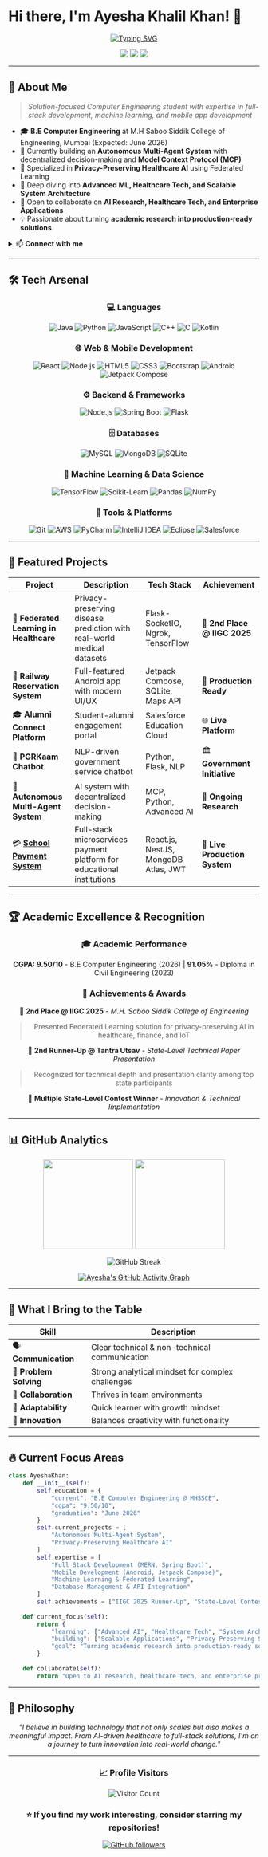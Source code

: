 # Hi there, I'm Ayesha Khalil Khan! 👋

<div align="center">
  
  [![Typing SVG](https://readme-typing-svg.herokuapp.com?font=Fira+Code&pause=1000&color=E91E63&width=500&lines=Computer+Engineering+Student+%40+MHSSCE;Full+Stack+Developer;AI+%26+Federated+Learning+Researcher;9.50+CGPA+%7C+Building+Real-World+Solutions)](https://git.io/typing-svg)
  
</div>

<p align="center">
  <img src="https://img.shields.io/badge/CGPA-9.50%2F10-gold?style=for-the-badge" />
  <img src="https://img.shields.io/badge/Focus-Privacy%20Preserving%20AI-brightgreen?style=for-the-badge" />
  <img src="https://img.shields.io/badge/Expertise-Full%20Stack%20%2B%20ML-blue?style=for-the-badge" />
</p>

---

## 🚀 About Me

> *Solution-focused Computer Engineering student with expertise in full-stack development, machine learning, and mobile app development*

- 🎓 **B.E Computer Engineering** at M.H Saboo Siddik College of Engineering, Mumbai (Expected: June 2026)
- 🔭 Currently building an **Autonomous Multi-Agent System** with decentralized decision-making and **Model Context Protocol (MCP)**
- 🏥 Specialized in **Privacy-Preserving Healthcare AI** using Federated Learning
- 🌱 Deep diving into **Advanced ML, Healthcare Tech, and Scalable System Architecture**
- 👯 Open to collaborate on **AI Research, Healthcare Tech, and Enterprise Applications**
- 💡 Passionate about turning **academic research into production-ready solutions**

<details>
<summary>📫 <strong>Connect with me</strong></summary>
<br>

[![LinkedIn](https://img.shields.io/badge/LinkedIn-0077B5?style=for-the-badge&logo=linkedin&logoColor=white)](https://www.linkedin.com/in/iayeshakoder)
[![GitHub](https://img.shields.io/badge/GitHub-100000?style=for-the-badge&logo=github&logoColor=white)](https://github.com/AyeshaKODER)
[![Email](https://img.shields.io/badge/Email-D14836?style=for-the-badge&logo=gmail&logoColor=white)](mailto:iayeshakhan2004@gmail.com)
[![Phone](https://img.shields.io/badge/Phone-+91%209833879584-green?style=for-the-badge&logo=phone&logoColor=white)](tel:+919833879584)

</details>

---

## 🛠️ Tech Arsenal

<div align="center">

### 💻 Languages
![Java](https://img.shields.io/badge/Java-ED8B00?style=for-the-badge&logo=openjdk&logoColor=white)
![Python](https://img.shields.io/badge/Python-3776AB?style=for-the-badge&logo=python&logoColor=white)
![JavaScript](https://img.shields.io/badge/JavaScript-F7DF1E?style=for-the-badge&logo=javascript&logoColor=black)
![C++](https://img.shields.io/badge/C++-00599C?style=for-the-badge&logo=cplusplus&logoColor=white)
![C](https://img.shields.io/badge/C-00599C?style=for-the-badge&logo=c&logoColor=white)
![Kotlin](https://img.shields.io/badge/Kotlin-0095D5?style=for-the-badge&logo=kotlin&logoColor=white)

### 🌐 Web & Mobile Development
![React](https://img.shields.io/badge/React-20232A?style=for-the-badge&logo=react&logoColor=61DAFB)
![Node.js](https://img.shields.io/badge/Node.js-43853D?style=for-the-badge&logo=node.js&logoColor=white)
![HTML5](https://img.shields.io/badge/HTML5-E34F26?style=for-the-badge&logo=html5&logoColor=white)
![CSS3](https://img.shields.io/badge/CSS3-1572B6?style=for-the-badge&logo=css3&logoColor=white)
![Bootstrap](https://img.shields.io/badge/Bootstrap-563D7C?style=for-the-badge&logo=bootstrap&logoColor=white)
![Android](https://img.shields.io/badge/Android-3DDC84?style=for-the-badge&logo=android&logoColor=white)
![Jetpack Compose](https://img.shields.io/badge/Jetpack%20Compose-4285F4?style=for-the-badge&logo=jetpackcompose&logoColor=white)

### ⚙️ Backend & Frameworks
![Node.js](https://img.shields.io/badge/Node.js-43853D?style=for-the-badge&logo=node.js&logoColor=white)
![Spring Boot](https://img.shields.io/badge/Spring_Boot-6DB33F?style=for-the-badge&logo=spring-boot&logoColor=white)
![Flask](https://img.shields.io/badge/Flask-000000?style=for-the-badge&logo=flask&logoColor=white)

### 🗄️ Databases
![MySQL](https://img.shields.io/badge/MySQL-4479A1?style=for-the-badge&logo=mysql&logoColor=white)
![MongoDB](https://img.shields.io/badge/MongoDB-4EA94B?style=for-the-badge&logo=mongodb&logoColor=white)
![SQLite](https://img.shields.io/badge/SQLite-003B57?style=for-the-badge&logo=sqlite&logoColor=white)

### 🤖 Machine Learning & Data Science
![TensorFlow](https://img.shields.io/badge/TensorFlow-FF6F00?style=for-the-badge&logo=tensorflow&logoColor=white)
![Scikit-Learn](https://img.shields.io/badge/scikit--learn-F7931E?style=for-the-badge&logo=scikit-learn&logoColor=white)
![Pandas](https://img.shields.io/badge/Pandas-150458?style=for-the-badge&logo=pandas&logoColor=white)
![NumPy](https://img.shields.io/badge/NumPy-013243?style=for-the-badge&logo=numpy&logoColor=white)

### 🔧 Tools & Platforms
![Git](https://img.shields.io/badge/Git-F05032?style=for-the-badge&logo=git&logoColor=white)
![AWS](https://img.shields.io/badge/AWS-FF9900?style=for-the-badge&logo=amazonaws&logoColor=white)
![PyCharm](https://img.shields.io/badge/PyCharm-000000?style=for-the-badge&logo=pycharm&logoColor=white)
![IntelliJ IDEA](https://img.shields.io/badge/IntelliJ_IDEA-000000?style=for-the-badge&logo=intellij-idea&logoColor=white)
![Eclipse](https://img.shields.io/badge/Eclipse-2C2255?style=for-the-badge&logo=eclipse&logoColor=white)
![Salesforce](https://img.shields.io/badge/Salesforce-00D2FF?style=for-the-badge&logo=salesforce&logoColor=white)

</div>

---

## 🎯 Featured Projects

<div align="center">

| Project | Description | Tech Stack | Achievement |
|---------|-------------|------------|-------------|
| 🏥 **Federated Learning in Healthcare** | Privacy-preserving disease prediction with real-world medical datasets | Flask-SocketIO, Ngrok, TensorFlow | 🥈 **2nd Place @ IIGC 2025** |
| 🚂 **Railway Reservation System** | Full-featured Android app with modern UI/UX | Jetpack Compose, SQLite, Maps API | 📱 **Production Ready** |
| 🎓 **Alumni Connect Platform** | Student-alumni engagement portal | Salesforce Education Cloud | 🌐 **Live Platform** |
| 🤖 **PGRKaam Chatbot** | NLP-driven government service chatbot | Python, Flask, NLP | 🏛️ **Government Initiative** |
| 🔮 **Autonomous Multi-Agent System** | AI system with decentralized decision-making | MCP, Python, Advanced AI | 🚧 **Ongoing Research** |
| 💳 **[School Payment System](https://github.com/AyeshaKODER/school-payment)** | Full-stack microservices payment platform for educational institutions | React.js, NestJS, MongoDB Atlas, JWT | 🚀 **Live Production System** |
</div>

---

## 🏆 Academic Excellence & Recognition

<div align="center">

### 🎓 Academic Performance
**CGPA: 9.50/10** - B.E Computer Engineering (2026) | **91.05%** - Diploma in Civil Engineering (2023)

### 🥇 Achievements & Awards

🥈 **2nd Place @ IIGC 2025** - *M.H. Saboo Siddik College of Engineering*
> Presented Federated Learning solution for privacy-preserving AI in healthcare, finance, and IoT

🥉 **2nd Runner-Up @ Tantra Utsav** - *State-Level Technical Paper Presentation*
> Recognized for technical depth and presentation clarity among top state participants

🏅 **Multiple State-Level Contest Winner** - *Innovation & Technical Implementation*

</div>

---

## 📊 GitHub Analytics

<div align="center">

<img height="180em" src="https://github-readme-stats.vercel.app/api?username=AyeshaKODER&show_icons=true&theme=radical&include_all_commits=true&count_private=true"/>
<img height="180em" src="https://github-readme-stats.vercel.app/api/top-langs/?username=AyeshaKODER&layout=compact&theme=radical"/>

</div>

<div align="center">

![GitHub Streak](https://github-readme-streak-stats.herokuapp.com/?user=AyeshaKODER&theme=radical)

</div>

<div align="center">

[![Ayesha's GitHub Activity Graph](https://github-readme-activity-graph.vercel.app/graph?username=AyeshaKODER&theme=radical)](https://github.com/ashutosh00710/github-readme-activity-graph)

</div>

---

## 💼 What I Bring to the Table

<div align="center">

| Skill | Description |
|-------|-------------|
| 🗣️ **Communication** | Clear technical & non-technical communication |
| 🧠 **Problem Solving** | Strong analytical mindset for complex challenges |
| 🤝 **Collaboration** | Thrives in team environments |
| 🚀 **Adaptability** | Quick learner with growth mindset |
| 🎨 **Innovation** | Balances creativity with functionality |

</div>

---

## 🔥 Current Focus Areas

```python
class AyeshaKhan:
    def __init__(self):
        self.education = {
            "current": "B.E Computer Engineering @ MHSSCE",
            "cgpa": "9.50/10",
            "graduation": "June 2026"
        }
        self.current_projects = [
            "Autonomous Multi-Agent System",
            "Privacy-Preserving Healthcare AI"
        ]
        self.expertise = [
            "Full Stack Development (MERN, Spring Boot)",
            "Mobile Development (Android, Jetpack Compose)",
            "Machine Learning & Federated Learning",
            "Database Management & API Integration"
        ]
        self.achievements = ["IIGC 2025 Runner-Up", "State-Level Contest Winner"]
        
    def current_focus(self):
        return {
            "learning": ["Advanced AI", "Healthcare Tech", "System Architecture"],
            "building": ["Scalable Applications", "Privacy-Preserving Solutions"],
            "goal": "Turning academic research into production-ready solutions"
        }
    
    def collaborate(self):
        return "Open to AI research, healthcare tech, and enterprise projects!"
```

---

## 🌟 Philosophy

<div align="center">

*"I believe in building technology that not only scales but also makes a meaningful impact. From AI-driven healthcare to full-stack solutions, I'm on a journey to turn innovation into real-world change."*

</div>

---

<div align="center">

### 📈 Profile Visitors
![Visitor Count](https://komarev.com/ghpvc/?username=AyeshaKODER&style=for-the-badge&color=brightgreen)

### ⭐ If you find my work interesting, consider starring my repositories!

[![GitHub followers](https://img.shields.io/github/followers/AyeshaKODER?label=Follow&style=social)](https://github.com/AyeshaKODER)

</div>
